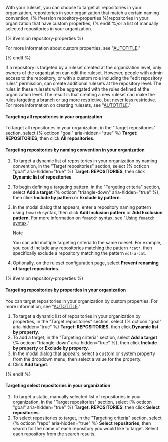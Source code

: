 With your ruleset, you can choose to target all repositories in your organization, repositories in your organization that match a certain naming convention, {% ifversion repository-properties %}repositories in your organization that have custom properties, {% endif %}or a list of manually selected repositories in your organization.

{% ifversion repository-properties %}

For more information about custom properties, see "[AUTOTITLE](/organizations/managing-organization-settings/managing-custom-properties-for-repositories-in-your-organization)."

{% endif %}

If a repository is targeted by a ruleset created at the organization level, only owners of the organization can edit the ruleset. However, people with admin access to the repository, or with a custom role including the "edit repository rules" permission, can create additional rulesets at the repository level. The rules in these rulesets will be aggregated with the rules defined at the organization level. The result is that creating a new ruleset can make the rules targeting a branch or tag more restrictive, but never less restrictive. For more information on creating rulesets, see "[AUTOTITLE](/repositories/configuring-branches-and-merges-in-your-repository/managing-rulesets/about-rulesets)."

#### Targeting all repositories in your organization

To target all repositories in your organization, in the "Target repositories" section, select {% octicon "goal" aria-hidden="true" %} **Target: REPOSITORIES**, then click **All repositories**.

#### Targeting repositories by naming convention in your organization

1. To target a dynamic list of repositories in your organization by naming convention, in the "Target repositories" section, select {% octicon "goal" aria-hidden="true" %} **Target: REPOSITORIES**, then click **Dynamic list of repositories**.
1. To begin defining a targeting pattern, in the "Targeting criteria" section, select **Add a target** {% octicon "triangle-down" aria-hidden="true" %}, then click **Include by pattern** or **Exclude by pattern**.
1. In the modal dialog that appears, enter a repository naming pattern using `fnmatch` syntax, then click **Add Inclusion pattern** or **Add Exclusion pattern**. For more information on `fnmatch` syntax, see "[Using `fnmatch` syntax](#using-fnmatch-syntax)."

   > [!NOTE]
   > You can add multiple targeting criteria to the same ruleset. For example, you could include any repositories matching the pattern `*cat*`, then specifically exclude a repository matching the pattern `not-a-cat`.

1. Optionally, on the ruleset configuration page, select **Prevent renaming of target repositories**.

{% ifversion repository-properties %}

#### Targeting repositories by properties in your organization

You can target repositories in your organization by custom properties. For more information, see "[AUTOTITLE](/organizations/managing-organization-settings/managing-custom-properties-for-repositories-in-your-organization)."

1. To target a dynamic list of repositories in your organization by properties, in the "Target repositories" section, select {% octicon "goal" aria-hidden="true" %} **Target: REPOSITORIES**, then click **Dynamic list by property**.
1. To add a target, in the "Targeting criteria" section, select **Add a target** {% octicon "triangle-down" aria-hidden="true" %}, then click **Include by property** or **Exclude by property**.
1. In the modal dialog that appears, select a custom or system property from the dropdown menu, then select a value for the property.
1. Click **Add target**.

{% endif %}

#### Targeting select repositories in your organization

1. To target a static, manually selected list of repositories in your organization, in the "Target repositories" section, select {% octicon "goal" aria-hidden="true" %} **Target: REPOSITORIES**, then click **Select repositories**.
1. To select repositories to target, in the "Targeting criteria" section, select {% octicon "repo" aria-hidden="true" %} **Select repositories**, then search for the name of each repository you would like to target. Select each repository from the search results.
